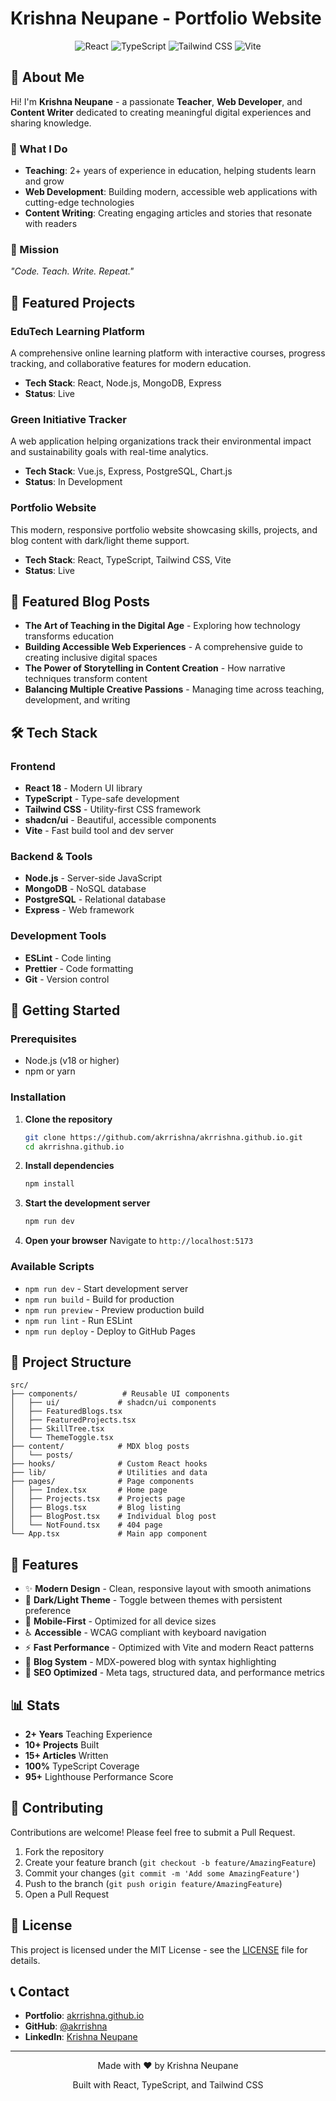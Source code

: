 # Krishna Neupane - Portfolio Website

<div align="center">
  <img src="https://img.shields.io/badge/React-20232A?style=for-the-badge&logo=react&logoColor=61DAFB" alt="React" />
  <img src="https://img.shields.io/badge/TypeScript-007ACC?style=for-the-badge&logo=typescript&logoColor=white" alt="TypeScript" />
  <img src="https://img.shields.io/badge/Tailwind_CSS-38B2AC?style=for-the-badge&logo=tailwind-css&logoColor=white" alt="Tailwind CSS" />
  <img src="https://img.shields.io/badge/Vite-646CFF?style=for-the-badge&logo=vite&logoColor=white" alt="Vite" />
</div>

## 👋 About Me

Hi! I'm **Krishna Neupane** - a passionate **Teacher**, **Web Developer**, and **Content Writer** dedicated to creating meaningful digital experiences and sharing knowledge.

### 🎯 What I Do
- **Teaching**: 2+ years of experience in education, helping students learn and grow
- **Web Development**: Building modern, accessible web applications with cutting-edge technologies
- **Content Writing**: Creating engaging articles and stories that resonate with readers

### 🚀 Mission
*"Code. Teach. Write. Repeat."*

## 🌟 Featured Projects

### EduTech Learning Platform
A comprehensive online learning platform with interactive courses, progress tracking, and collaborative features for modern education.
- **Tech Stack**: React, Node.js, MongoDB, Express
- **Status**: Live

### Green Initiative Tracker
A web application helping organizations track their environmental impact and sustainability goals with real-time analytics.
- **Tech Stack**: Vue.js, Express, PostgreSQL, Chart.js
- **Status**: In Development

### Portfolio Website
This modern, responsive portfolio website showcasing skills, projects, and blog content with dark/light theme support.
- **Tech Stack**: React, TypeScript, Tailwind CSS, Vite
- **Status**: Live

## 📝 Featured Blog Posts

- **The Art of Teaching in the Digital Age** - Exploring how technology transforms education
- **Building Accessible Web Experiences** - A comprehensive guide to creating inclusive digital spaces
- **The Power of Storytelling in Content Creation** - How narrative techniques transform content
- **Balancing Multiple Creative Passions** - Managing time across teaching, development, and writing

## 🛠️ Tech Stack

### Frontend
- **React 18** - Modern UI library
- **TypeScript** - Type-safe development
- **Tailwind CSS** - Utility-first CSS framework
- **shadcn/ui** - Beautiful, accessible components
- **Vite** - Fast build tool and dev server

### Backend & Tools
- **Node.js** - Server-side JavaScript
- **MongoDB** - NoSQL database
- **PostgreSQL** - Relational database
- **Express** - Web framework

### Development Tools
- **ESLint** - Code linting
- **Prettier** - Code formatting
- **Git** - Version control

## 🚀 Getting Started

### Prerequisites
- Node.js (v18 or higher)
- npm or yarn

### Installation

1. **Clone the repository**
   ```bash
   git clone https://github.com/akrrishna/akrrishna.github.io.git
   cd akrrishna.github.io
   ```

2. **Install dependencies**
   ```bash
   npm install
   ```

3. **Start the development server**
   ```bash
   npm run dev
   ```

4. **Open your browser**
   Navigate to `http://localhost:5173`

### Available Scripts

- `npm run dev` - Start development server
- `npm run build` - Build for production
- `npm run preview` - Preview production build
- `npm run lint` - Run ESLint
- `npm run deploy` - Deploy to GitHub Pages

## 📁 Project Structure

```
src/
├── components/          # Reusable UI components
│   ├── ui/             # shadcn/ui components
│   ├── FeaturedBlogs.tsx
│   ├── FeaturedProjects.tsx
│   ├── SkillTree.tsx
│   └── ThemeToggle.tsx
├── content/            # MDX blog posts
│   └── posts/
├── hooks/              # Custom React hooks
├── lib/                # Utilities and data
├── pages/              # Page components
│   ├── Index.tsx       # Home page
│   ├── Projects.tsx    # Projects page
│   ├── Blogs.tsx       # Blog listing
│   ├── BlogPost.tsx    # Individual blog post
│   └── NotFound.tsx    # 404 page
└── App.tsx             # Main app component
```

## 🎨 Features

- ✨ **Modern Design** - Clean, responsive layout with smooth animations
- 🌙 **Dark/Light Theme** - Toggle between themes with persistent preference
- 📱 **Mobile-First** - Optimized for all device sizes
- ♿ **Accessible** - WCAG compliant with keyboard navigation
- ⚡ **Fast Performance** - Optimized with Vite and modern React patterns
- 📝 **Blog System** - MDX-powered blog with syntax highlighting
- 🎯 **SEO Optimized** - Meta tags, structured data, and performance metrics

## 📊 Stats

- **2+ Years** Teaching Experience
- **10+ Projects** Built
- **15+ Articles** Written
- **100%** TypeScript Coverage
- **95+** Lighthouse Performance Score

## 🤝 Contributing

Contributions are welcome! Please feel free to submit a Pull Request.

1. Fork the repository
2. Create your feature branch (`git checkout -b feature/AmazingFeature`)
3. Commit your changes (`git commit -m 'Add some AmazingFeature'`)
4. Push to the branch (`git push origin feature/AmazingFeature`)
5. Open a Pull Request

## 📄 License

This project is licensed under the MIT License - see the [LICENSE](LICENSE) file for details.

## 📞 Contact

- **Portfolio**: [akrrishna.github.io](https://akrrishna.github.io)
- **GitHub**: [@akrrishna](https://github.com/akrrishna)
- **LinkedIn**: [Krishna Neupane](https://linkedin.com/in/krishna-neupane)

---

<div align="center">
  <p>Made with ❤️ by Krishna Neupane</p>
  <p>Built with React, TypeScript, and Tailwind CSS</p>
</div>
